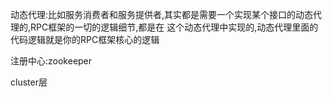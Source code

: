
动态代理:比如服务消费者和服务提供者,其实都是需要一个实现某个接口的动态代理的,RPC框架的一切的逻辑细节,都是在
这个动态代理中实现的,动态代理里面的代码逻辑就是你的RPC框架核心的逻辑

注册中心:zookeeper

cluster层